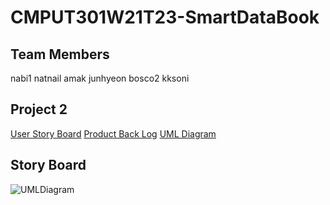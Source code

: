 # CMPUT301W21T23-SmartDataBook

## Team Members

nabi1
natnail
amak
junhyeon
bosco2
kksoni

## Project 2

[User Story Board](https://github.com/CMPUT301W21T23/CMPUT301W21T23-SmartDataBook/tree/main/ProjectPreparation/StoryBoard)
[Product Back Log](https://github.com/bosco4/CMPUT301W21T23-SmartDataBook/issues)
[UML Diagram](https://github.com/CMPUT301W21T23/CMPUT301W21T23-SmartDataBook/blob/main/ProjectPreparation/UMLDiagram/UML.pdf)


## Story Board

![UMLDiagram](https://github.com/bosco4/CMPUT301W21T23-SmartDataBook/blob/main/ProjectPreparation/UMLDiagram/UML_Prep.png)
